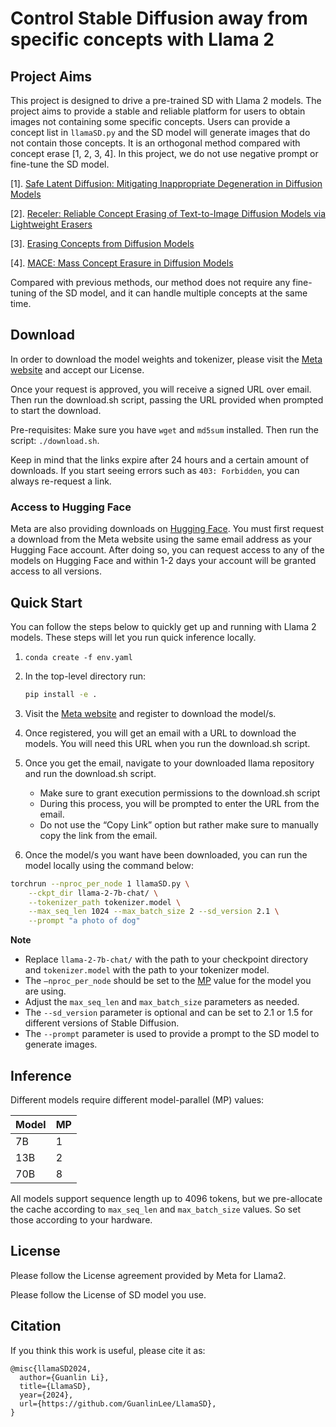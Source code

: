 # Control Stable Diffusion away from specific concepts with Llama 2

## Project Aims

This project is designed to drive a pre-trained SD with Llama 2 models.
The project aims to provide a stable and reliable platform for users to obtain images not containing some specific concepts.
Users can provide a concept list in ```llamaSD.py``` and the SD model will generate images that do not contain those concepts.
It is an orthogonal method compared with concept erase [1, 2, 3, 4].
In this project, we do not use negative prompt or fine-tune the SD model.

[1]. [Safe Latent Diffusion: Mitigating Inappropriate Degeneration in Diffusion Models](https://arxiv.org/abs/2211.05105)

[2]. [Receler: Reliable Concept Erasing of Text-to-Image Diffusion Models via Lightweight Erasers](https://arxiv.org/abs/2311.17717)

[3]. [Erasing Concepts from Diffusion Models](https://arxiv.org/abs/2303.07345)

[4]. [MACE: Mass Concept Erasure in Diffusion Models](https://arxiv.org/abs/2403.06135)

Compared with previous methods, our method does not require any fine-tuning of the SD model, and it can handle multiple concepts at the same time.

## Download

In order to download the model weights and tokenizer, please visit the [Meta website](https://ai.meta.com/resources/models-and-libraries/llama-downloads/) and accept our License.

Once your request is approved, you will receive a signed URL over email. Then run the download.sh script, passing the URL provided when prompted to start the download.

Pre-requisites: Make sure you have `wget` and `md5sum` installed. Then run the script: `./download.sh`.

Keep in mind that the links expire after 24 hours and a certain amount of downloads. If you start seeing errors such as `403: Forbidden`, you can always re-request a link.

### Access to Hugging Face

Meta are also providing downloads on [Hugging Face](https://huggingface.co/meta-llama). You must first request a download from the Meta website using the same email address as your Hugging Face account. After doing so, you can request access to any of the models on Hugging Face and within 1-2 days your account will be granted access to all versions.

## Quick Start

You can follow the steps below to quickly get up and running with Llama 2 models. These steps will let you run quick inference locally. 

1. ```
   conda create -f env.yaml
   ```

2. In the top-level directory run:
    ```bash
    pip install -e .
    ```
3. Visit the [Meta website](https://ai.meta.com/resources/models-and-libraries/llama-downloads/) and register to download the model/s.

4. Once registered, you will get an email with a URL to download the models. You will need this URL when you run the download.sh script.

5. Once you get the email, navigate to your downloaded llama repository and run the download.sh script. 
    - Make sure to grant execution permissions to the download.sh script
    - During this process, you will be prompted to enter the URL from the email. 
    - Do not use the “Copy Link” option but rather make sure to manually copy the link from the email.

6. Once the model/s you want have been downloaded, you can run the model locally using the command below:
```bash
torchrun --nproc_per_node 1 llamaSD.py \
    --ckpt_dir llama-2-7b-chat/ \
    --tokenizer_path tokenizer.model \
    --max_seq_len 1024 --max_batch_size 2 --sd_version 2.1 \
    --prompt "a photo of dog"
```
**Note**
- Replace  `llama-2-7b-chat/` with the path to your checkpoint directory and `tokenizer.model` with the path to your tokenizer model.
- The `–nproc_per_node` should be set to the [MP](#inference) value for the model you are using.
- Adjust the `max_seq_len` and `max_batch_size` parameters as needed.
- The `--sd_version` parameter is optional and can be set to 2.1 or 1.5 for different versions of Stable Diffusion.
- The `--prompt` parameter is used to provide a prompt to the SD model to generate images.


## Inference

Different models require different model-parallel (MP) values:

|  Model | MP |
|--------|----|
| 7B     | 1  |
| 13B    | 2  |
| 70B    | 8  |

All models support sequence length up to 4096 tokens, but we pre-allocate the cache according to `max_seq_len` and `max_batch_size` values. So set those according to your hardware.


## License

Please follow the License agreement provided by Meta for Llama2.

Please follow the License of SD model you use.


## Citation

If you think this work is useful, please cite it as:


```
@misc{llamaSD2024,
  author={Guanlin Li},
  title={LlamaSD},
  year={2024},
  url={https://github.com/GuanlinLee/LlamaSD},
}
```